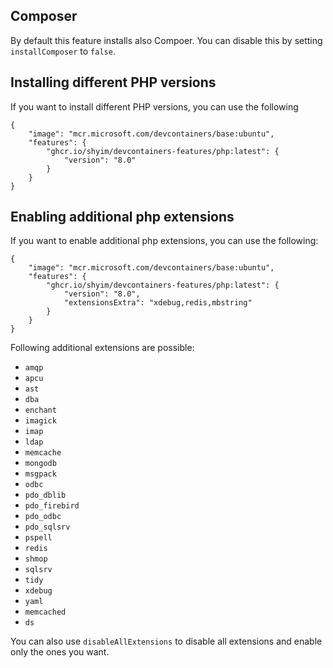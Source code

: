 ## Composer

By default this feature installs also Compoer. You can disable this by setting `installComposer` to `false`.

## Installing different PHP versions

If you want to install different PHP versions, you can use the following

```jsonc
{
    "image": "mcr.microsoft.com/devcontainers/base:ubuntu",
    "features": {
        "ghcr.io/shyim/devcontainers-features/php:latest": {
            "version": "8.0"
        }
    }
}
```

## Enabling additional php extensions

If you want to enable additional php extensions, you can use the following:

```jsonc
{
    "image": "mcr.microsoft.com/devcontainers/base:ubuntu",
    "features": {
        "ghcr.io/shyim/devcontainers-features/php:latest": {
            "version": "8.0",
            "extensionsExtra": "xdebug,redis,mbstring"
        }
    }
}
```

Following additional extensions are possible:

- `amqp`
- `apcu`
- `ast`
- `dba`
- `enchant`
- `imagick`
- `imap`
- `ldap`
- `memcache`
- `mongodb`
- `msgpack`
- `odbc`
- `pdo_dblib`
- `pdo_firebird`
- `pdo_odbc`
- `pdo_sqlsrv`
- `pspell`
- `redis`
- `shmop`
- `sqlsrv`
- `tidy`
- `xdebug`
- `yaml`
- `memcached`
- `ds`

You can also use `disableAllExtensions` to disable all extensions and enable only the ones you want.
